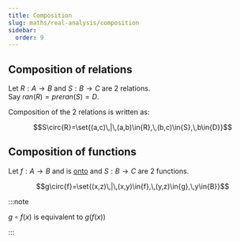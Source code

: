 ```yaml
---
title: Composition
slug: maths/real-analysis/composition
sidebar:
  order: 9
---
```


## Composition of relations

Let $R:A\rightarrow{B}$ and $S:B\rightarrow{C}$ are 2 relations.  
Say $ran(R)=preran(S)=D$.

Composition of the 2 relations is written as:

```math
S\circ{R}=\set{(a,c)\,|\,(a,b)\in{R},\,(b,c)\in{S},\,b\in{D}}
```

## Composition of functions

Let $f:A\rightarrow{B}$ and is [onto](/maths/real-analysis/relations/#onto) and
$S:B\rightarrow{C}$ are 2 functions.

```math
g\circ{f}=\set{(x,z)\,|\,(x,y)\in{f},\,(y,z)\in{g},\,y\in{B}}
```

:::note

$g\circ{f}(x)$ is equivalent to $g(f(x))$

:::

